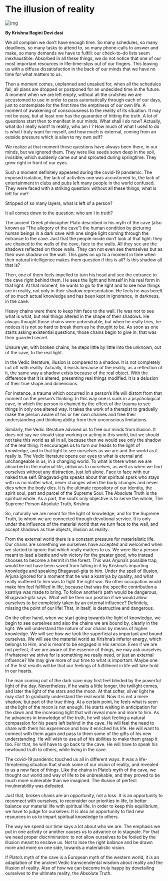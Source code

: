 # The illusion of reality

![img](https://i.imgur.com/GgNu3K9.jpg)

**By Krishna Ragini Devi dasi**

We all complain we don’t have enough time. So many schedules, so many deadlines, so many tasks to attend to, so many phone-calls to answer and make, so many demands we have to fulfill: our check-to-do lists seem inexhaustible. Absorbed in all these things, we do not notice that one of our most important resources in life–time–slips out of our fingers. This leaving us with a diffuse dissatisfaction in the back of our minds that we have no time for what matters to us.

Then a moment comes, unplanned and unasked for, when all the schedules fail, all plans are dropped or postponed for an undecided time in the future. A moment when we are left empty, without all the crutches we are accustomed to use in order to pass automatically through each of our days, just to contemplate for the first time the emptiness of our own life. A moment of awakening of consciousness to the reality of its situation. It may not be easy, but at least one has the guarantee of hitting the truth. A lot of questions start then to manifest in our minds. What shall I do now? Actually, what do I really want? In reality, who am I ? How much of what I used to do is what I truly want for myself, and how much is external, coming from an outside pressure which is alien to my own self?

We realize at that moment these questions have always been there, in our minds, but we ignored them. They were like seeds sown deep in the soil, invisible, which suddenly came out and sprouted during springtime. They grew right in front of our eyes.

Such a moment definitely appeared during the covid-19 pandemic. The imposed isolation, the lack of activities one was accustomed to, the lack of entertainment in clubs and pubs left many people in the world confused. They were faced with a striking question: without all these things, what is left for me?

Stripped of so many layers, what is left of a person?

It all comes down to the question: who am I in truth?

The ancient Greek philosopher Plato described in his myth of the cave (also known as “The allegory of the cave”) the human condition by picturing human beings in a dark cave with one single light coming through the entrance to the cave. Just that the people inside don’t look at that light: they are chained to the walls of the cave, face to the walls. All they see are the shadows reflected on those walls. They can not even see themselves but as their own shadow on the wall. This goes on up to a moment in time when their natural intelligence makes them question if this is all? Is this shadow all that is?

Then, one of them feels impelled to turn his head and see the entrance to the cave right behind them. He sees the light and himself in his real form in that light. At that moment, he wants to go to the light and to see how things are in reality, not only in their shadow representation. He feels he was bereft of so much actual knowledge and has been kept in ignorance, in darkness, in the cave.

Heavy chains were there to keep him face to the wall. He was not to see what is what, but real things altered in the shape of their shadows. He always thought those chains were unbreakable, but when he really tries, he notices it is not so hard to break them as he thought to be. As soon as one starts asking existential questions, those chains begin to give in: that was their guarded secret.

Unsure yet, with broken chains, he steps little by little into the unknown, out of the cave, to the real light.

In the Vedic literature, illusion is compared to a shadow. It is not completely cut off with reality. Actually, it exists because of the reality, as a reflection of it, the same way a shadow exists because of the real object. With the difference that it is altered, presenting real things modified. It is a delusion of their true shape and dimensions.

For instance, a trauma which occurred in a person’s life will distort from that moment on the person’s thinking. In this way one is sunk in a psychological cave, in which the person is chained by the effect of the trauma to see things in only one altered way. It takes the work of a therapist to gradually make the person aware of his or her own chaines and free their understanding and thinking ability from their unconscious limitations.

Similarly, the Vedic literature advised us to free our minds from illusion. It does not say we should stop working or acting in this world, but we should not take this world as all in all, because then we would see only the shadow of the real thing. It encourages us to turn our heads to the light of knowledge, and in that light to see ourselves as we are and the world as it really is. The Vedic literature opens our eyes to what is eternal and unchangeable in us, in a changing world. To what is there when we are absorbed in the material life, oblivious to ourselves, as well as when we find ourselves without any distraction, just left alone. Face to face with our naked true self. Bhagavad-gita speaks about that spiritual spark who stays with us no matter what, never changes when the body changes and never dies when the body dies. It is the ultimate repository of our identity, the spirit soul, part and parcel of the Supreme Soul. The Absolute Truth is the spiritual whole. As a part, the soul’s only objective is to serve the whole, The Supreme Person Absolute Truth, Krishna.

So, naturally we are meant for the light of knowledge, and for the Supreme Truth, to whom we are connected through devotional service. It is only under the influence of the material world that we turn face to the wall, and accept shadows as true objects, illusion as reality.

From the external world there is a constant pressure for materialistic life. Our chains are something we ourselves have accepted and welcomed when we started to ignore that which really matters to us. We were like a person meant to lead a battle and win victory for the greater good, who instead chooses to become a hermit in the forest. This was Arjuna’s possible trap, would he not have been saved from falling in it by Krishna’s imparting knowledge and speaking Bhagavad-gita to him. Under the spell of illusion, Arjuna ignored for a moment that he was a ksatriya by quality, and what really mattered to him was to fight the right war. No other occupation would make him feel fulfilled in life, because that was the specific contribution a ksatriya was made to bring. To follow another’s path would be dangerous, Bhagavad-gita says. What will be then our position if we would allow ourselves to be completely taken by an external influence? Definitely, missing the point of our life! That, in itself, is destructive and dangerous.

On the other hand, when we start going towards the light of knowledge, we begin to see ourselves and also the chains we are bound by, clearly in the light. We will understand the nature of our chains by means of higher knowledge. We will see how we took the superficial as important and bound ourselves. We will see the material world as Krishna’s inferior energy, which belongs to Him, and is meant to be engaged in His service. Even if we are not perfect, if we are aware of the essence of things, we may ask ourselves if whatever we strive for is something we really need, or just an external influence? We may give more of our time to what is important. Maybe one of the first results will be that our feelings of fulfillment in life will take hold in our hearts.

The man coming out of the dark cave may first feel blinded by the powerful light of the day. Nevertheless, if he waits a little longer, the twilight comes, and later the light of the stars and the moon. At that softer, silver light he may start to gradually understand the real world. Now it is not a mere shadow, but part of the true thing. At a certain point, he feels what is seen at the light of the moon is not enough. He starts waiting in anticipation for the dawn and the increasing light that will reveal more and more to him. As he advances in knowledge of the truth, he will start feeling a natural compassion for his peers left behind in the cave. He will feel the need to share with them his experience and how it enriched his life. He will want to connect with them again and pass to them some of the gifts of his new understanding. He will wish to use all of his abilities to make them grasp it too. For that, he will have to go back to the cave. He will have to speak his newfound truth to others, while living in the cave.

The covid-19 pandemic touched us all in different ways. It was a life-threatening situation that shook some of our vision of reality, and revealed to us a new face of things. Like the chains in Plato’s myth of the cave, we thought our world and way of life to be unbreakable, and they proved to be much more vulnerable than we imagined. The illusion of perfect invulnerability was defeated.

Just that, broken chains are an opportunity, not a loss. It is an opportunity to reconnect with ourselves, to reconsider our priorities in life, to better balance our material life with spiritual life. In order to keep this equilibrium, we have to judge for ourselves. It is also an opportunity to find new resources in us to impart spiritual knowledge to others.

The way we spend our time says a lot about who we are. The emphasis we put in one activity or another causes us to advance or to stagnate. For that we need proper discrimination: to not allow ourselves to be fooled by the illusion meant to enslave us. Not to lose the right balance and be drawn more and more on one side, towards a materialistic vision.

If Plato’s myth of the cave is a European myth of the western world, it is an adaptation of the ancient Vedic transcendental wisdom about reality and the illusion of reality. Also of how we can become truly happy by dovetailing ourselves to the ultimate reality, the Absolute Truth.